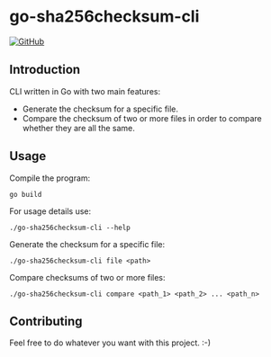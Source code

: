 # go-sha256checksum-cli

[![GitHub](https://img.shields.io/github/license/mashape/apistatus.svg)](https://github.com/mdcg/go-sha256checksum-cli/blob/main/LICENSE)

## Introduction

CLI written in Go with two main features:

- Generate the checksum for a specific file.
- Compare the checksum of two or more files in order to compare whether they are all the same.

## Usage

Compile the program:

```
go build
```

For usage details use:

```
./go-sha256checksum-cli --help
```

Generate the checksum for a specific file:

```
./go-sha256checksum-cli file <path>
```

Compare checksums of two or more files:

```
./go-sha256checksum-cli compare <path_1> <path_2> ... <path_n>
```

## Contributing

Feel free to do whatever you want with this project. :-)